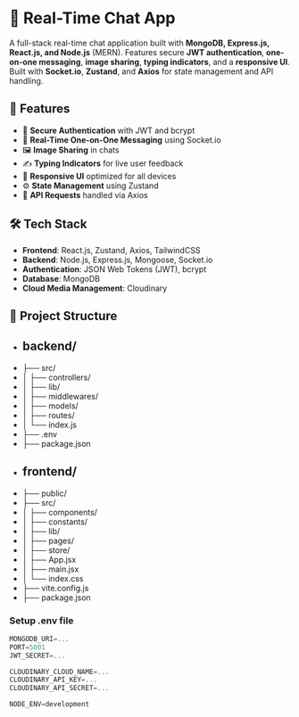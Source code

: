 # 💬 Real-Time Chat App

A full-stack real-time chat application built with **MongoDB, Express.js, React.js, and Node.js** (MERN). Features secure **JWT authentication**, **one-on-one messaging**, **image sharing**, **typing indicators**, and a **responsive UI**. Built with **Socket.io**, **Zustand**, and **Axios** for state management and API handling.

## 🚀 Features

- 🔐 **Secure Authentication** with JWT and bcrypt
- 💬 **Real-Time One-on-One Messaging** using Socket.io
- 🖼️ **Image Sharing** in chats
- ✍️ **Typing Indicators** for live user feedback
- 📱 **Responsive UI** optimized for all devices
- ⚙️ **State Management** using Zustand
- 📡 **API Requests** handled via Axios

## 🛠️ Tech Stack

- **Frontend**: React.js, Zustand, Axios, TailwindCSS
- **Backend**: Node.js, Express.js, Mongoose, Socket.io
- **Authentication**: JSON Web Tokens (JWT), bcrypt
- **Database**: MongoDB
- **Cloud Media Management**: Cloudinary

## 📁 Project Structure

- ## backend/
- ├── src/
- │   ├── controllers/     
- │   ├── lib/             
- │   ├── middlewares/     
- │   ├── models/          
- │   ├── routes/          
- │   └── index.js         
- ├── .env                 
- ├── package.json         

###
###

- ## frontend/
- ├── public/              
- ├── src/
- │   ├── components/      
- │   ├── constants/       
- │   ├── lib/             
- │   ├── pages/           
- │   ├── store/           
- │   ├── App.jsx          
- │   ├── main.jsx         
- │   └── index.css        
- ├── vite.config.js       
- ├── package.json         


### Setup .env file

```js
MONGODB_URI=...
PORT=5001
JWT_SECRET=...

CLOUDINARY_CLOUD_NAME=...
CLOUDINARY_API_KEY=...
CLOUDINARY_API_SECRET=...

NODE_ENV=development
```
